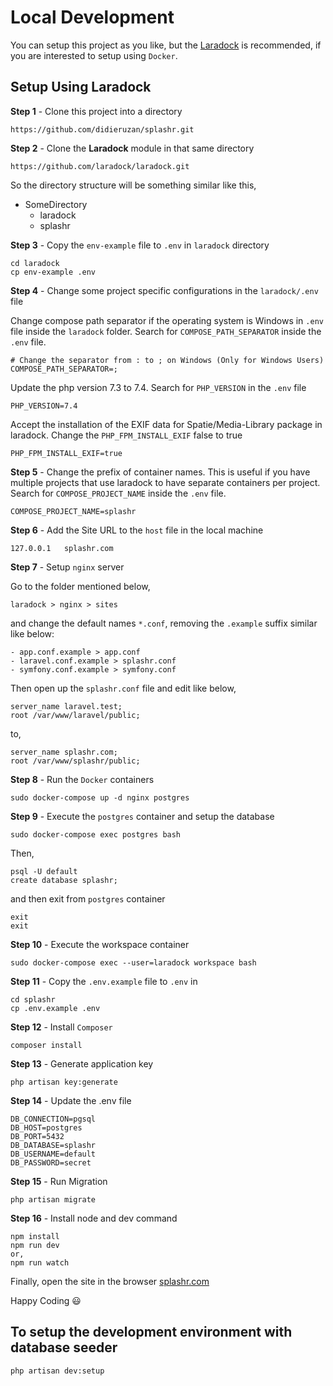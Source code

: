 # Local Development

You can setup this project as you like, but the [Laradock](https://laradock.io/) is recommended, if you are interested to setup using `Docker`.

## Setup Using Laradock

**Step 1** - Clone this project into a directory

```
https://github.com/didieruzan/splashr.git
```

**Step 2** - Clone the **Laradock** module in that same directory

```
https://github.com/laradock/laradock.git
```

So the directory structure will be something similar like this,

-   SomeDirectory
    -   laradock
    -   splashr

**Step 3** - Copy the `env-example` file to `.env` in `laradock` directory

```
cd laradock
cp env-example .env
```

**Step 4** - Change some project specific configurations in the `laradock/.env` file

Change compose path separator if the operating system is Windows in `.env` file inside the `laradock` folder. Search for `COMPOSE_PATH_SEPARATOR` inside the `.env` file.

```
# Change the separator from : to ; on Windows (Only for Windows Users)
COMPOSE_PATH_SEPARATOR=;
```

Update the php version 7.3 to 7.4. Search for `PHP_VERSION` in the `.env` file

```
PHP_VERSION=7.4
```

Accept the installation of the EXIF data for Spatie/Media-Library package in laradock. Change the `PHP_FPM_INSTALL_EXIF` false to true

```
PHP_FPM_INSTALL_EXIF=true
```

**Step 5** - Change the prefix of container names. This is useful if you have multiple projects that use laradock to have separate containers per project. Search for `COMPOSE_PROJECT_NAME` inside the `.env` file.

```
COMPOSE_PROJECT_NAME=splashr
```

**Step 6** - Add the Site URL to the `host` file in the local machine

```
127.0.0.1	splashr.com
```

**Step 7** - Setup `nginx` server

Go to the folder mentioned below,

```
laradock > nginx > sites
```

and change the default names `*.conf`, removing the `.example` suffix similar like below:

```
- app.conf.example > app.conf
- laravel.conf.example > splashr.conf
- symfony.conf.example > symfony.conf
```

Then open up the `splashr.conf` file and edit like below,

```
server_name laravel.test;
root /var/www/laravel/public;
```

to,

```
server_name splashr.com;
root /var/www/splashr/public;
```

**Step 8** - Run the `Docker` containers

```
sudo docker-compose up -d nginx postgres
```

**Step 9** - Execute the `postgres` container and setup the database

```
sudo docker-compose exec postgres bash
```

Then,

```
psql -U default
create database splashr;
```

and then exit from `postgres` container

```
exit
exit
```

**Step 10** - Execute the workspace container

```
sudo docker-compose exec --user=laradock workspace bash
```

**Step 11** - Copy the `.env.example` file to `.env` in

```
cd splashr
cp .env.example .env
```

**Step 12** - Install `Composer`

```
composer install
```

**Step 13** - Generate application key

```
php artisan key:generate
```

**Step 14** - Update the .env file

```
DB_CONNECTION=pgsql
DB_HOST=postgres
DB_PORT=5432
DB_DATABASE=splashr
DB_USERNAME=default
DB_PASSWORD=secret
```

**Step 15** - Run Migration

```
php artisan migrate
```

**Step 16** - Install node and dev command

```
npm install
npm run dev
or,
npm run watch
```

Finally, open the site in the browser [splashr.com](http://splashr.com/)

Happy Coding 😃

## To setup the development environment with database seeder

```
php artisan dev:setup
```
